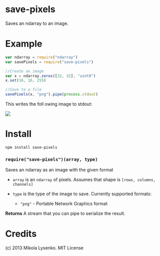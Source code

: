 save-pixels
===========
Saves an ndarray to an image.

Example
=======
```javascript
var ndarray = require("ndarray")
var savePixels = require("save-pixels")

//Create an image
var x = ndarray.zeros([32, 32], "uint8")
x.set(16, 16, 255)

//Save to a file
savePixels(x, "png").pipe(process.stdout)
```

This writes the foll owing image to stdout:

<img src=https://raw.github.com/mikolalysenko/save-pixels/master/example/example.png>

Install
=======

    npm install save-pixels

### `require("save-pixels")(array, type)`
Saves an ndarray as an image with the given format

* `array` is an `ndarray` of pixels.  Assumes that shape is `[rows, columns, channels]`
* `type` is the type of the image to save.  Currently supported formats:

  + `"png"` - Portable Network Graphics format


**Returns** A stream that you can pipe to serialize the result.

# Credits
(c) 2013 Mikola Lysenko. MIT License